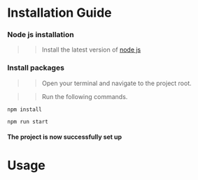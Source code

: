 # Installation Guide

### Node js installation
>> Install the latest version of [node js](https://nodejs.org/en/download/)

### Install packages
>> Open your terminal and navigate to the project root. 

>> Run the following commands.
```
npm install
```

```
npm run start
```

#### The project is now successfully set up

# Usage


